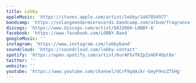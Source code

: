 ```yaml
---
title: Lobby
appleMusic: 'https://itunes.apple.com/artist/lobby/1447054977'
bandcamp: 'https://solangeendormierecords.bandcamp.com/album/fragrance'
discogs: 'https://www.discogs.com/artist/6632660-LOBBY-6'
facebook: 'https://www.facebook.com/LOBBY.Band'
googleMusic: ''
instagram: 'https://www.instagram.com/lobbyband'
soundcloud: 'https://soundcloud.com/lobby-contact'
spotify: 'https://open.spotify.com/artist/6urAF5xTKZpZsHGF4Dpt6e'
twitter: ''
website: ''
youtube: 'https://www.youtube.com/channel/UCrF9gdAikr-GmyF9nzZTSHg'
---
```

